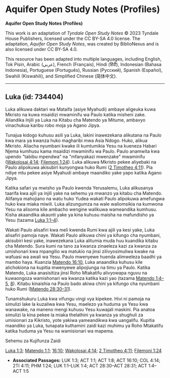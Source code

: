 # Aquifer Open Study Notes (Profiles)

**Aquifer Open Study Notes (Profiles)**

This work is an adaptation of *Tyndale Open Study Notes* © 2023 Tyndale House Publishers, licensed under the CC BY\-SA 4\.0 license. The adaptation, *Aquifer Open Study Notes*, was created by BiblioNexus and is also licensed under CC BY\-SA 4\.0\.

This resource has been adapted into multiple languages, including English, Tok Pisin, Arabic (عربي), French (Français), Hindi (हिंदी), Indonesian (Bahasa Indonesia), Portuguese (Português), Russian (Русский), Spanish (Español), Swahili (Kiswahili), and Simplified Chinese (简体中文).



--------------------------------

## Luka (id: 734404)

Luka alikuwa daktari wa Mataifa (asiye Myahudi) ambaye aligeuka kuwa Mkristo na kuwa msaidizi mwaminifu wa Paulo katika misheni zake. Aliandika Injili ya Luka na Kitabu cha Matendo ya Mitume, ambavyo vinachukua karibu robo moja ya Agano Jipya.

Tunajua kidogo kuhusu asili ya Luka, lakini inawezekana alikutana na Paulo kwa mara ya kwanza huko magharibi mwa Asia Ndogo. Huko, alikua Mkristo. Aliacha nyumbani kwake ili kumtumikia Yesu na kueneza Habari Njema kumhusu kama msaidizi mwaminifu wa Paulo. Paulo anamwita kwa upendo "tabibu mpendwa" na "mfanyakazi mwenzake" mwaminifu ([Wakolosai 4:14](https://ref.ly/Col4:14); [Filemoni 1:24](https://ref.ly/Phlm1:24)). Luka alikuwa Mkristo pekee aliyebaki na Paulo alipokuwa akisubiri kunyongwa huko Rumi ([2 Timotheo 4:11](https://ref.ly/2Tim4:11)). Pia ndiye mtu pekee asiye Myahudi ambaye maandiko yake yapo katika Agano Jipya.

Katika safari ya mwisho ya Paulo kwenda Yerusalemu, Luka alikusanya taarifa kwa ajili ya injili yake na sehemu ya mwanzo ya kitabu cha Matendo. Alifanya mahojiano na watu huko Yudea wakati Paulo alipokuwa amefungwa huko kwa miaka miwili. Luka alizungumza na wale waliomsikia na kumwona Yesu na alisoma kile ambacho wengine walikuwa wameandika kumhusu. Kisha akaandika akaunti yake ya kina kuhusu maisha na mafundisho ya Yesu (tazama [Luka 1:1–4](https://ref.ly/Luke1:1-Luke1:4)).

Wakati Paulo alisafiri kwa meli kwenda Rumi kwa ajili ya kesi yake, Luka alisafiri pamoja naye. Wakati Paulo alikuwa chini ya kifungo cha nyumbani, akisubiri kesi yake, inawezekana Luka alitumia muda huu kuandika kitabu cha Matendo. Sura kumi na tano za kwanza zinaeleza kazi za kwanza za umishonari kwa mpangilio wa matukio na jinsi zilivyosimuliwa kwake na wafuasi wa awali wa Yesu. Paulo mwenyewe huenda alimweleza baadhi ya mambo haya. Kuanzia [Matendo 16:10](https://ref.ly/Acts16:10), Luka anaandika kuhusu kile alichokiona na kupitia mwenyewe alipojiunga na timu ya Paulo. Katika Matendo, Luka anasisitiza jinsi Roho Mtakatifu alivyowapa nguvu na kuwaongoza wamishonari wa kwanza katika kazi yao (tazama [Matendo 1:4–5](https://ref.ly/Acts1:4-Acts1:5), [8](https://ref.ly/Acts1:8)). Kitabu kinaishia na Paulo bado akiwa chini ya kifungo cha nyumbani huko Rumi ([Matendo 28:30–31](https://ref.ly/Acts28:30-Acts28:31)).

Tunamshukuru Luka kwa vifungu vingi vya kipekee. Hivi ni pamoja na simulizi lake la kuzaliwa kwa Yesu, maelezo ya huduma ya Yesu kwa wanawake, na maneno mengi kuhusu Yesu kuwajali maskini. Pia anatoa simulizi la kina pekee la miaka thelathini ya kwanza ya shughuli za umisionari za Kikristo, yote yakiwa yameandikwa kwa uangalifu. Kupitia maandiko ya Luka, tunapata kuthamini zaidi kazi muhimu ya Roho Mtakatifu katika huduma ya Yesu na wamisionari wa mapema.

Sehemu za Kujifunza Zaidi

[Luka 1:3](https://ref.ly/Luke1:3); [Matendo 1:1](https://ref.ly/Acts1:1); [16:10](https://ref.ly/Acts16:10); [Wakolosai 4:14](https://ref.ly/Col4:14); [2 Timotheo 4:11](https://ref.ly/2Tim4:11); [Filemoni 1:24](https://ref.ly/Phlm1:24)

* **Associated Passages:** LUK 1:3; ACT 1:1; ACT 1:8; ACT 16:10; COL 4:14; 2TI 4:11; PHM 1:24; LUK 1:1–LUK 1:4; ACT 28:30–ACT 28:31; ACT 1:4–ACT 1:5

